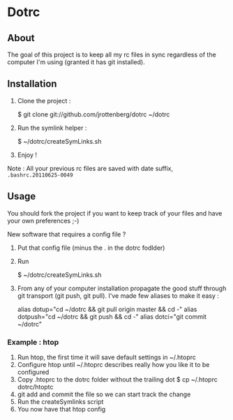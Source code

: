 # Dotrc #

## About ##

The goal of this project is to keep all my rc files in sync regardless of the computer I'm using (granted it has git installed).

## Installation ##

1. Clone the project :

    $ git clone git://github.com/jrottenberg/dotrc ~/dotrc

1. Run the symlink helper :

    $ ~/dotrc/createSymLinks.sh

1. Enjoy !


Note : All your previous rc files are saved with date suffix, `.bashrc.20110625-0049`




## Usage ##

You should fork the project if you want to keep track of your files and have your own preferences ;-)

New software that requires a config file ?

1. Put that config file (minus the . in the dotrc fodlder)
1. Run 

     $ ~/dotrc/createSymLinks.sh
1. From any of your computer installation propagate the good stuff through git transport (git push, git pull). I've made few aliases to make it easy :

    alias dotup="cd ~/dotrc && git pull origin master && cd -"
    alias dotpush="cd ~/dotrc && git push && cd -"
    alias dotci="git commit ~/dotrc"



### Example : htop ###

1. Run htop, the first time it will save default settings in ~/.htoprc
1. Configure htop until ~/.htoprc describes really how you like it to be configured
1. Copy .htoprc to the dotrc folder without the trailing dot
       $ cp ~/.htoprc dotrc/htoptc
1. git add and commit the file so we can start track the change
1. Run the createSymlinks script
1. You now have that htop config 
